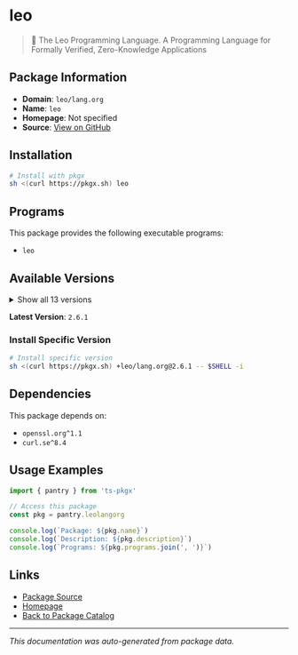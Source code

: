 # leo

> 🦁 The Leo Programming Language. A Programming Language for Formally Verified, Zero-Knowledge Applications

## Package Information

- **Domain**: `leo/lang.org`
- **Name**: `leo`
- **Homepage**: Not specified
- **Source**: [View on GitHub](https://github.com/pkgxdev/pantry/tree/main/projects/leo-lang.org/package.yml)

## Installation

```bash
# Install with pkgx
sh <(curl https://pkgx.sh) leo
```

## Programs

This package provides the following executable programs:

- `leo`

## Available Versions

<details>
<summary>Show all 13 versions</summary>

- `2.6.1`, `2.6.0`, `2.5.0`, `2.4.1`, `2.4.0`
- `2.3.1`, `2.3.0`, `2.2.0`, `2.1.0`, `2.0.0`
- `1.12.0`, `1.11.0`, `1.10.0`

</details>

**Latest Version**: `2.6.1`

### Install Specific Version

```bash
# Install specific version
sh <(curl https://pkgx.sh) +leo/lang.org@2.6.1 -- $SHELL -i
```

## Dependencies

This package depends on:

- `openssl.org^1.1`
- `curl.se^8.4`

## Usage Examples

```typescript
import { pantry } from 'ts-pkgx'

// Access this package
const pkg = pantry.leolangorg

console.log(`Package: ${pkg.name}`)
console.log(`Description: ${pkg.description}`)
console.log(`Programs: ${pkg.programs.join(', ')}`)
```

## Links

- [Package Source](https://github.com/pkgxdev/pantry/tree/main/projects/leo-lang.org/package.yml)
- [Homepage](#)
- [Back to Package Catalog](../package-catalog.md)

---

*This documentation was auto-generated from package data.*
